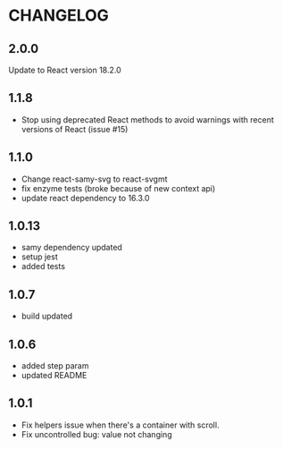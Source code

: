 # CHANGELOG
## 2.0.0
Update to React version 18.2.0

## 1.1.8

- Stop using deprecated React methods to avoid warnings with recent versions of React (issue #15)

## 1.1.0

- Change react-samy-svg to react-svgmt
- fix enzyme tests (broke because of new context api)
- update react dependency to 16.3.0

## 1.0.13

- samy dependency updated
- setup jest 
- added tests

## 1.0.7
- build updated

## 1.0.6

- added step param
- updated README

## 1.0.1

- Fix helpers issue when there's a container with scroll.
- Fix uncontrolled bug: value not changing